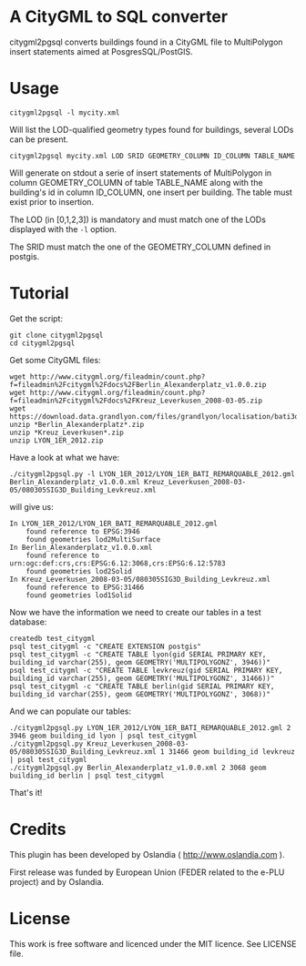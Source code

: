 A CityGML to SQL converter
==========================

citygml2pgsql converts buildings found in a CityGML file to MultiPolygon insert statements aimed at PosgresSQL/PostGIS.

Usage
======

```
citygml2pgsql -l mycity.xml
```

Will list the LOD-qualified geometry types found for buildings, several LODs can be present.

```
citygml2pgsql mycity.xml LOD SRID GEOMETRY_COLUMN ID_COLUMN TABLE_NAME
```

Will generate on stdout a serie of insert statements of MultiPolygon in column GEOMETRY_COLUMN of table TABLE_NAME along with the building's id in column ID_COLUMN, one insert per building. The table must exist prior to insertion.

The LOD (in [0,1,2,3]) is mandatory and must match one of the LODs displayed with the ```-l``` option.

The SRID must match the one of the GEOMETRY_COLUMN defined in postgis.

Tutorial
========

Get the script:
```
git clone citygml2pgsql
cd citygml2pgsql
```

Get some CityGML files:
```
wget http://www.citygml.org/fileadmin/count.php?f=fileadmin%2Fcitygml%2Fdocs%2FBerlin_Alexanderplatz_v1.0.0.zip
wget http://www.citygml.org/fileadmin/count.php?f=fileadmin%2Fcitygml%2Fdocs%2FKreuz_Leverkusen_2008-03-05.zip
wget https://download.data.grandlyon.com/files/grandlyon/localisation/bati3d/LYON_1ER_2012.zip
unzip *Berlin_Alexanderplatz*.zip
unzip *Kreuz_Leverkusen*.zip
unzip LYON_1ER_2012.zip
```

Have a look at what we have:
```
./citygml2pgsql.py -l LYON_1ER_2012/LYON_1ER_BATI_REMARQUABLE_2012.gml Berlin_Alexanderplatz_v1.0.0.xml Kreuz_Leverkusen_2008-03-05/080305SIG3D_Building_Levkreuz.xml
```

will give us:
```
In LYON_1ER_2012/LYON_1ER_BATI_REMARQUABLE_2012.gml
    found reference to EPSG:3946
    found geometries lod2MultiSurface
In Berlin_Alexanderplatz_v1.0.0.xml
    found reference to urn:ogc:def:crs,crs:EPSG:6.12:3068,crs:EPSG:6.12:5783
    found geometries lod2Solid
In Kreuz_Leverkusen_2008-03-05/080305SIG3D_Building_Levkreuz.xml
    found reference to EPSG:31466
    found geometries lod1Solid
```

Now we have the information we need to create our tables in a test database:
```
createdb test_citygml
psql test_citygml -c "CREATE EXTENSION postgis"
psql test_citygml -c "CREATE TABLE lyon(gid SERIAL PRIMARY KEY, building_id varchar(255), geom GEOMETRY('MULTIPOLYGONZ', 3946))"
psql test_citygml -c "CREATE TABLE levkreuz(gid SERIAL PRIMARY KEY, building_id varchar(255), geom GEOMETRY('MULTIPOLYGONZ', 31466))"
psql test_citygml -c "CREATE TABLE berlin(gid SERIAL PRIMARY KEY, building_id varchar(255), geom GEOMETRY('MULTIPOLYGONZ', 3068))"
```

And we can populate our tables:
```
./citygml2pgsql.py LYON_1ER_2012/LYON_1ER_BATI_REMARQUABLE_2012.gml 2 3946 geom building_id lyon | psql test_citygml
./citygml2pgsql.py Kreuz_Leverkusen_2008-03-05/080305SIG3D_Building_Levkreuz.xml 1 31466 geom building_id levkreuz | psql test_citygml
./citygml2pgsql.py Berlin_Alexanderplatz_v1.0.0.xml 2 3068 geom building_id berlin | psql test_citygml

```

That's it!


Credits
=======

This plugin has been developed by Oslandia ( http://www.oslandia.com ).

First release was funded by European Union (FEDER related to the e-PLU project) and by Oslandia.

License
=======

This work is free software and licenced under the MIT licence.
See LICENSE file.


